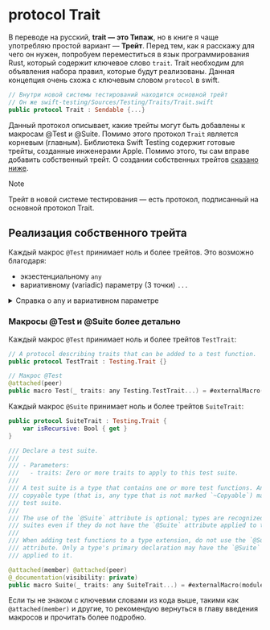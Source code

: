 # protocol Trait

В переводе на русский, **trait — это Типаж**, но в книге я чаще употребляю простой вариант — **Трейт**.
Перед тем, как я расскажу для чего он нужен, попробуем переместиться в язык программирования Rust, который содержит ключевое слово `trait`. Trait необходим для объявления набора правил, которые будут реализованы. Данная концепция очень схожа с ключевым словом `protocol` в swift.

```swift
// Внутри новой системы тестирований находится основной трейт
// Он же swift-testing/Sources/Testing/Traits/Trait.swift
public protocol Trait : Sendable {...}
```

Данный протокол описывает, какие трейты могут быть добавлены к макросам @Test и @Suite. Помимо этого протокол `Trait` является корневым (главным).
Библиотека Swift Testing содержит готовые трейты, созданные инженерами Apple. Помимо этого, ты сам вправе добавить собственный трейт.
О создании собственных трейтов [сказано ниже](#Реализация-собственного-трейта).

> [!NOTE]
> Трейт в новой системе тестирования — есть протокол, подписанный на основной протокол Trait.

<!-- Вынести это все в Детальное знакомство c макросами ? -->
## Реализация собственного трейта

Каждый макрос `@Test` принимает ноль и более трейтов. Это возможно благодаря:
- экзестенциальному `any`
- вариативному (variadic) параметру (3 точки) `...`

<details>
  <summary>Справка о any и вариативном параметре</summary>
  
   1. Ключевым словом [any][info_any] обозначают любой тип данных, реализующий протокол N.
    
  
  ```swift
  func showEachElement(for collection: any Collection) -> Void {
    collection.forEach {
        print($0)
    }
  }

  let data: String = "Swift Testing"
  let smallRange: ClosedRange = 0...5

  showEachElement(for: data)
  showEachElement(for: smallRange)
  ```

  2. [Вариативный параметр][info_variadic] — это параметр, который принимает 0 или множество значений конкретного типа данных.
  Обозначается с помощью 3 точек после типа данных:

  ```swift
    func quickMath(numbers: Int...) -> String {
        let sum = numbers.reduce(.zero, +)
        let cosValue = cos(Double(sum))
        let sinValue = sin(Double(sum))

        return """
    🎉 Добро пожаловать на сервер Тригонометрии! 🎉
    Сумма чисел: \(sum)
    Косинус числа: \(sum) = \(cosValue)
    Синус числа: \(sum) = \(sinValue)
    """
    }

    // Значения перечисляются через запятую
    quickMath(numbers: 30, 60, 90)
  ```
</details>

<!--
Убрать отсюда и перенести в Macros/Test или упомянуть в Macros/Test, что реализация доступна в главе про трейты ?

Думаю 2-ой вариант, в главах про Макрос показать сценарии использования и особенности, но ознакомить
с реализаций лучше в именно в этом файле.
-->

### Макросы @Test и @Suite более детально

Каждый макрос `@Test` принимает ноль и более трейтов `TestTrait`:

```swift
// A protocol describing traits that can be added to a test function.
public protocol TestTrait : Testing.Trait {}

// Макрос @Test
@attached(peer)
public macro Test(_ traits: any Testing.TestTrait...) = #externalMacro(module: "TestingMacros", type: "TestDeclarationMacro")
```

Каждый макрос `@Suite` принимает ноль и более трейтов `SuiteTrait`:

```swift
public protocol SuiteTrait : Testing.Trait {
    var isRecursive: Bool { get }
}
```

<!-- Перевод -->

```swift
/// Declare a test suite.
///
/// - Parameters:
///   - traits: Zero or more traits to apply to this test suite.
///
/// A test suite is a type that contains one or more test functions. Any
/// copyable type (that is, any type that is not marked `~Copyable`) may be a
/// test suite.
///
/// The use of the `@Suite` attribute is optional; types are recognized as test
/// suites even if they do not have the `@Suite` attribute applied to them.
///
/// When adding test functions to a type extension, do not use the `@Suite`
/// attribute. Only a type's primary declaration may have the `@Suite` attribute
/// applied to it.

@attached(member) @attached(peer)
@_documentation(visibility: private)
public macro Suite(_ traits: any SuiteTrait...) = #externalMacro(module: "TestingMacros", type: "SuiteDeclarationMacro")
```

Если ты не знаком с ключевми словами из кода выше, такими как `@attached(member)` и другие, то рекомендую вернуться в главу введения макросов и прочитать более подробно.


[info_any]: https://docs.swift.org/swift-book/documentation/the-swift-programming-language/types/#Boxed-Protocol-Type
[info_variadic]: https://docs.swift.org/swift-book/documentation/the-swift-programming-language/functions/#Variadic-Parameters
